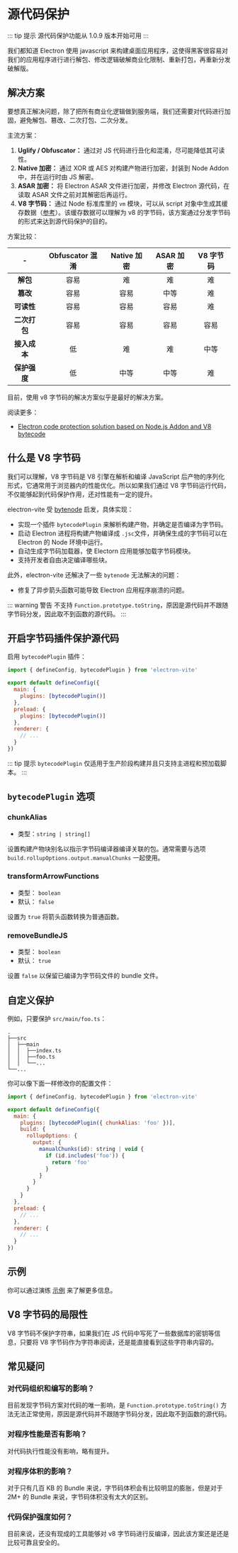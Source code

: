 # 源代码保护

::: tip 提示
源代码保护功能从 1.0.9 版本开始可用
:::

我们都知道 Electron 使用 javascript 来构建桌面应用程序，这使得黑客很容易对我们的应用程序进行进行解包、修改逻辑破解商业化限制、重新打包，再重新分发破解版。

## 解决方案

要想真正解决问题，除了把所有商业化逻辑做到服务端，我们还需要对代码进行加固，避免解包、篡改、二次打包、二次分发。

主流方案：

1. **Uglify / Obfuscator：** 通过对 JS 代码进行丑化和混淆，尽可能降低其可读性。
2. **Native 加密：** 通过 XOR 或 AES 对构建产物进行加密，封装到 Node Addon 中，并在运行时由 JS 解密。
3. **ASAR 加密：** 将 Electron ASAR 文件进行加密，并修改 Electron 源代码，在读取 ASAR 文件之前对其解密后再运行。
4. **V8 字节码：** 通过 Node 标准库里的 `vm` 模块，可以从 script 对象中生成其缓存数据（[参考](https://nodejs.org/api/vm.html#vm_script_createcacheddata)）。该缓存数据可以理解为 v8 的字节码，该方案通过分发字节码的形式来达到源代码保护的目的。

方案比较：

| -               | Obfuscator 混淆 | Native 加密 | ASAR 加密 | V8 字节码 |
| :-------------: | :--------: | :---------------: | :-------------: | :---------: |
| **解包**    | 容易       | 难              |  难           | 难        |
| **篡改**    | 容易       | 容易              |  中等         | 难        |
| **可读性**   | 容易       | 容易              |  容易           | 难        |
| **二次打包** | 容易       | 容易              |  容易           | 容易        |
| **接入成本** | 低        | 难              |  难           | 中等      |
| **保护强度**  | 低        | 中等            |  中等         | 难        |


目前，使用 v8 字节码的解决方案似乎是最好的解决方案。

阅读更多：

- [Electron code protection solution based on Node.js Addon and V8 bytecode](https://www.mo4tech.com/electron-code-protection-solution-based-on-node-js-addon-and-v8-bytecode.html)

## 什么是 V8 字节码

我们可以理解，V8 字节码是 V8 引擎在解析和编译 JavaScript 后产物的序列化形式，它通常用于浏览器内的性能优化。所以如果我们通过 V8 字节码运行代码，不仅能够起到代码保护作用，还对性能有一定的提升。

electron-vite 受 [bytenode](https://github.com/bytenode/bytenode) 启发，具体实现：

- 实现一个插件 `bytecodePlugin` 来解析构建产物，并确定是否编译为字节码。
- 启动 Electron 进程将构建产物编译成 `.jsc` ​​文件，并确保生成的字节码可以在 Electron 的 Node 环境中运行。
- 自动生成字节码加载器，使 Electorn 应用能够加载字节码模块。
- 支持开发者自由决定编译哪些块。

此外，electron-vite 还解决了一些 `bytenode` 无法解决的问题：

- 修复了异步箭头函数可能导致 Electron 应用程序崩溃的问题。

::: warning 警告
不支持 `Function.prototype.toString`，原因是源代码并不跟随字节码分发，因此取不到函数的源代码。
:::

## 开启字节码插件保护源代码

启用 `bytecodePlugin` 插件：

```js
import { defineConfig, bytecodePlugin } from 'electron-vite'

export default defineConfig({
  main: {
    plugins: [bytecodePlugin()]
  },
  preload: {
    plugins: [bytecodePlugin()]
  },
  renderer: {
    // ...
  }
})
```

::: tip 提示
`bytecodePlugin` 仅适用于生产阶段构建并且只支持主进程和预加载脚本。
:::

##  `bytecodePlugin` 选项

### chunkAlias

- 类型：`string | string[]`


设置构建产物块别名以指示字节码编译器编译关联的包。通常需要与选项 `build.rollupOptions.output.manualChunks` 一起使用。

### transformArrowFunctions

- 类型： `boolean`
- 默认： `false`

设置为 `true` 将箭头函数转换为普通函数。

### removeBundleJS

- 类型： `boolean`
- 默认： `true`

设置 `false` 以保留已编译为字节码文件的 bundle 文件。

## 自定义保护

例如，只要保护 `src/main/foo.ts`：

```{5}
.
├──src
│  ├──main
│  │  ├──index.ts
│  │  ├──foo.ts
│  │  └──...
└──...
```

你可以像下面一样修改你的配置文件：

```js
import { defineConfig, bytecodePlugin } from 'electron-vite'

export default defineConfig({
  main: {
    plugins: [bytecodePlugin({ chunkAlias: 'foo' })],
    build: {
      rollupOptions: {
        output: {
          manualChunks(id): string | void {
            if (id.includes('foo')) {
              return 'foo'
            }
          }
        }
      }
    }
  },
  preload: {
    // ...
  },
  renderer: {
    // ...
  }
})
```

## 示例

你可以通过演练 [示例](https://github.com/alex8088/electron-vite-bytecode-example) 来了解更多信息。

## V8 字节码的局限性

V8 字节码不保护字符串，如果我们在 JS 代码中写死了一些数据库的密钥等信息，只要将 V8 字节码作为字符串阅读，还是能直接看到这些字符串内容的。

## 常见疑问

### 对代码组织和编写的影响？

目前发现字节码方案对代码的唯一影响，是 `Function.prototype.toString()` 方法无法正常使用，原因是源代码并不跟随字节码分发，因此取不到函数的源代码。

### 对程序性能是否有影响？

对代码执行性能没有影响，略有提升。

### 对程序体积的影响？

对于只有几百 KB 的 Bundle 来说，字节码体积会有比较明显的膨胀，但是对于 2M+ 的 Bundle 来说，字节码体积没有太大的区别。

### 代码保护强度如何？

目前来说，还没有现成的工具能够对 v8 字节码进行反编译，因此该方案还是还是比较可靠且安全的。
